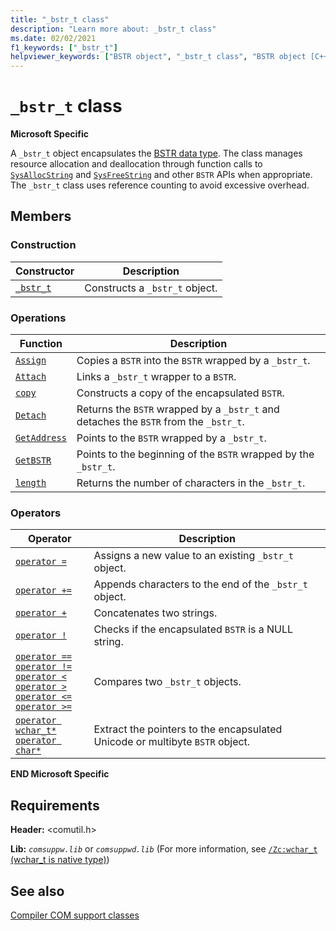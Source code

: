 ```yaml
---
title: "_bstr_t class"
description: "Learn more about: _bstr_t class"
ms.date: 02/02/2021
f1_keywords: ["_bstr_t"]
helpviewer_keywords: ["BSTR object", "_bstr_t class", "BSTR object [C++], COM encapsulation"]
---
```

# `_bstr_t` class

**Microsoft Specific**

A `_bstr_t` object encapsulates the [BSTR data type](/previous-versions/windows/desktop/automat/bstr). The class manages resource allocation and deallocation through function calls to [`SysAllocString`](/windows/win32/api/oleauto/nf-oleauto-sysallocstring) and [`SysFreeString`](/windows/win32/api/oleauto/nf-oleauto-sysfreestring) and other `BSTR` APIs when appropriate. The `_bstr_t` class uses reference counting to avoid excessive overhead.

## Members

### Construction

| Constructor | Description |
|--|--|
| [`_bstr_t`](../cpp/bstr-t-bstr-t.md) | Constructs a `_bstr_t` object. |

### Operations

| Function | Description |
|--|--|
| [`Assign`](../cpp/bstr-t-assign.md) | Copies a `BSTR` into the `BSTR` wrapped by a `_bstr_t`. |
| [`Attach`](../cpp/bstr-t-attach.md) | Links a `_bstr_t` wrapper to a `BSTR`. |
| [`copy`](../cpp/bstr-t-copy.md) | Constructs a copy of the encapsulated `BSTR`. |
| [`Detach`](../cpp/bstr-t-detach.md) | Returns the `BSTR` wrapped by a `_bstr_t` and detaches the `BSTR` from the `_bstr_t`. |
| [`GetAddress`](../cpp/bstr-t-getaddress.md) | Points to the `BSTR` wrapped by a `_bstr_t`. |
| [`GetBSTR`](../cpp/bstr-t-getbstr.md) | Points to the beginning of the `BSTR` wrapped by the `_bstr_t`. |
| [`length`](../cpp/bstr-t-length.md) | Returns the number of characters in the `_bstr_t`. |

### Operators

| Operator | Description |
|--|--|
| [`operator =`](../cpp/bstr-t-operator-equal.md) | Assigns a new value to an existing `_bstr_t` object. |
| [`operator +=`](../cpp/bstr-t-operator-add-equal-plus.md) | Appends characters to the end of the `_bstr_t` object. |
| [`operator +`](../cpp/bstr-t-operator-add-equal-plus.md) | Concatenates two strings. |
| [`operator !`](../cpp/bstr-t-operator-logical-not.md) | Checks if the encapsulated `BSTR` is a NULL string. |
| [`operator ==`](../cpp/bstr-t-relational-operators.md)<br/>[`operator !=`](../cpp/bstr-t-relational-operators.md)<br/>[`operator <`](../cpp/bstr-t-relational-operators.md)<br/>[`operator >`](../cpp/bstr-t-relational-operators.md)<br/>[`operator <=`](../cpp/bstr-t-relational-operators.md)<br/>[`operator >=`](../cpp/bstr-t-relational-operators.md) | Compares two `_bstr_t` objects. |
| [`operator wchar_t*`](../cpp/bstr-t-wchar-t-star-bstr-t-char-star.md)<br/>[`operator char*`](../cpp/bstr-t-wchar-t-star-bstr-t-char-star.md)  | Extract the pointers to the encapsulated Unicode or multibyte `BSTR` object. |

**END Microsoft Specific**

## Requirements

**Header:** \<comutil.h>

**Lib:** *`comsuppw.lib`* or *`comsuppwd.lib`* (For more information, see [`/Zc:wchar_t` (wchar_t is native type)](../build/reference/zc-wchar-t-wchar-t-is-native-type.md))

## See also

[Compiler COM support classes](../cpp/compiler-com-support-classes.md)
